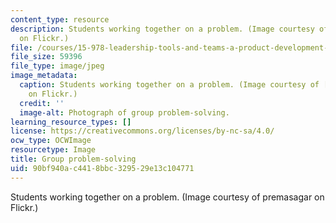 ```yaml
---
content_type: resource
description: Students working together on a problem. (Image courtesy of premasagar
  on Flickr.)
file: /courses/15-978-leadership-tools-and-teams-a-product-development-lab-spring-2007/90bf940ac4418bbc329529e13c104771_15-978s07.jpg
file_size: 59396
file_type: image/jpeg
image_metadata:
  caption: Students working together on a problem. (Image courtesy of [premasagar](http://www.flickr.com/photos/dharmasphere/)
    on Flickr.)
  credit: ''
  image-alt: Photograph of group problem-solving.
learning_resource_types: []
license: https://creativecommons.org/licenses/by-nc-sa/4.0/
ocw_type: OCWImage
resourcetype: Image
title: Group problem-solving
uid: 90bf940a-c441-8bbc-3295-29e13c104771
---
```

Students working together on a problem. (Image courtesy of premasagar on Flickr.)